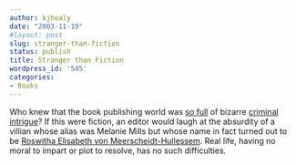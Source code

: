 ```yaml
---
author: kjhealy
date: "2003-11-19"
#layout: post
slug: stranger-than-fiction
status: publish
title: Stranger than Fiction
wordpress_id: '545'
categories:
- Books
---
```


Who knew that the book publishing world was [so full](http://nielsenhayden.com/makinglight/archives/004041.html) of bizarre [criminal intrigue](http://www.sfwa.org/beware/general.html#Melanie)? If this were fiction, an editor would laugh at the absurdity of a villian whose alias was Melanie Mills but whose name in fact turned out to be [Roswitha Elisabeth von Meerscheidt-Hullessem](http://www.sfwa.org/beware/general.html#Melanie). Real life, having no moral to impart or plot to resolve, has no such difficulties.
